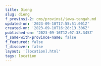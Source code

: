 ```yaml
---
title: Dieng
slug: dieng
f_provinsi-2: cms/provinsi/jawa-tengah.md
updated-on: '2023-09-10T17:55:51.001Z'
created-on: '2023-09-10T16:28:13.306Z'
published-on: '2023-09-16T12:07:38.345Z'
f_same-with-province-name: false
f_featured: false
f_discover: false
layout: '[location].html'
tags: location
---
```




